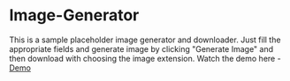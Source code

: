 # Image-Generator
This is a sample placeholder image generator and downloader. Just fill the appropriate fields and generate image by clicking "Generate Image" and then download with choosing the image extension.
Watch the demo here - 
[Demo](https://phe0nix.github.io/Image-Generator/)
